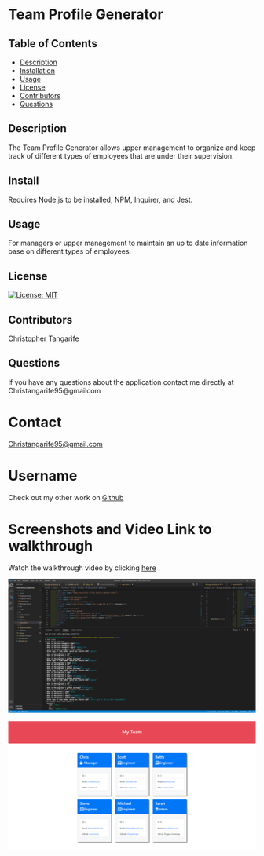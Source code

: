 # Team Profile Generator #

  ## Table of Contents
* [Description](#description)
* [Installation](#installation)
* [Usage](#usage)
* [License](#license)
* [Contributors](#contributors)
* [Questions](#questions)

## Description
The Team Profile Generator allows upper management to organize and keep track of different types of employees that are under their supervision.
## Install
Requires Node.js to be installed, NPM, Inquirer, and Jest.
## Usage
For managers or upper management to maintain an up to date information base on different types of employees.
## License
[![License: MIT](https://img.shields.io/badge/License-MIT-yellow.svg)](https://opensource.org/licenses/MIT)
## Contributors
Christopher Tangarife
## Questions
If you have any questions about the application contact me directly at Christangarife95@gmailcom 
# Contact
Christangarife95@gmail.com 
# Username
Check out my other work on [Github](https://github.com/ChrisCodes54)
# Screenshots and Video Link to walkthrough
Watch the walkthrough video by clicking [here](https://drive.google.com/file/d/1VS2E3SFVNKRNttSPMuf1smGHiHl-4trW/view?usp=sharing)

![Back end view of the terminal being answered by user](Develop/images/teamscreenshot.png)

![This is what the user will see on the webpage once outputted and all questions are answered](Develop/images/teamhtml.png)

